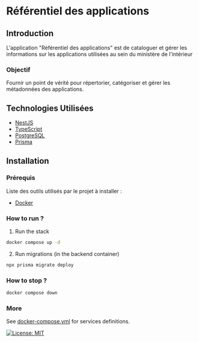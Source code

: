 # Référentiel des applications

## Introduction

L'application "Référentiel des applications" est de cataloguer et gérer les informations sur les applications utilisées au sein du ministère de l'intérieur

### Objectif

Fournir un point de vérité pour répertorier, catégoriser et gérer les métadonnées des applications.

## Technologies Utilisées

- [NestJS](https://nestjs.com/)
- [TypeScript](https://www.typescriptlang.org/)
- [PostgreSQL](https://www.postgresql.org/)
- [Prisma](https://www.prisma.io/)

## Installation

### Prérequis

Liste des outils utilisés par le projet à installer :

- [Docker](https://docs.docker.com/get-started/get-docker/)

### How to run ?

1. Run the stack

```bash
docker compose up -d
```

2. Run migrations (in the backend container)

```bash
npx prisma migrate deploy
```

### How to stop ?

```bash
docker compose down
```

### More

See [docker-compose.yml](docker-compose.yml) for services definitions.

[![License: MIT](https://img.shields.io/badge/License-MIT-yellow.svg)](https://opensource.org/licenses/MIT)
